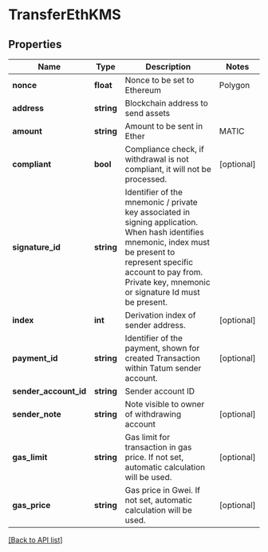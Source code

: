 # TransferEthKMS

## Properties

Name | Type | Description | Notes
------------ | ------------- | ------------- | -------------
**nonce** | **float** | Nonce to be set to Ethereum | Polygon | KCS | XDC transaction. If not present, last known nonce will be used. | [optional]
**address** | **string** | Blockchain address to send assets |
**amount** | **string** | Amount to be sent in Ether | MATIC | XDC | KCS. |
**compliant** | **bool** | Compliance check, if withdrawal is not compliant, it will not be processed. | [optional]
**signature_id** | **string** | Identifier of the mnemonic / private key associated in signing application. When hash identifies mnemonic, index must be present to represent specific account to pay from. Private key, mnemonic or signature Id must be present. |
**index** | **int** | Derivation index of sender address. | [optional]
**payment_id** | **string** | Identifier of the payment, shown for created Transaction within Tatum sender account. | [optional]
**sender_account_id** | **string** | Sender account ID |
**sender_note** | **string** | Note visible to owner of withdrawing account | [optional]
**gas_limit** | **string** | Gas limit for transaction in gas price. If not set, automatic calculation will be used. | [optional]
**gas_price** | **string** | Gas price in Gwei. If not set, automatic calculation will be used. | [optional]

[[Back to API list]](../../README.md#api-endpoints)
